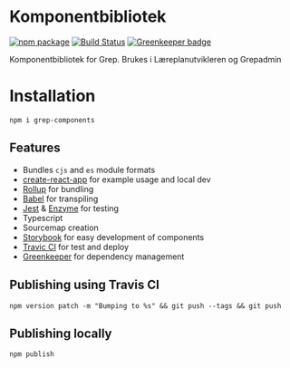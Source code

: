 # Komponentbibliotek

[![npm package](https://img.shields.io/npm/v/grep-components/latest.svg)](https://www.npmjs.com/package/grep-components) 
[![Build Status](https://travis-ci.com/Utdanningsdirektoratet/Grep-komponenter.svg?branch=master)](https://travis-ci.com/Utdanningsdirektoratet/Grep-komponenter) [![Greenkeeper badge](https://badges.greenkeeper.io/Utdanningsdirektoratet/Grep-komponenter.svg)](https://greenkeeper.io/)

Komponentbibliotek for Grep. Brukes i Læreplanutvikleren og Grepadmin

# Installation

    npm i grep-components

## Features

- Bundles `cjs` and `es` module formats
- [create-react-app](https://github.com/facebookincubator/create-react-app) for example usage and local dev
- [Rollup](https://rollupjs.org/) for bundling
- [Babel](https://babeljs.io/) for transpiling
- [Jest](https://facebook.github.io/jest/) & [Enzyme](https://github.com/airbnb/enzyme) for testing
- Typescript
- Sourcemap creation
- [Storybook](https://storybook.js.org) for easy development of components
- [Travic CI](https://travis-ci.org) for test and deploy
- [Greenkeeper](https://greenkeeper.io) for dependency management

## Publishing using Travis CI

    npm version patch -m "Bumping to %s" && git push --tags && git push
    
## Publishing locally

    npm publish
